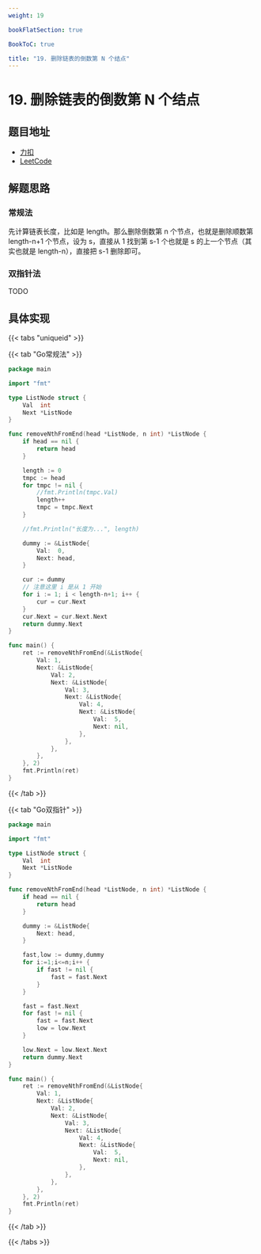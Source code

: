 ```yaml
---
weight: 19

bookFlatSection: true

BookToC: true

title: "19. 删除链表的倒数第 N 个结点"
---
```


# 19. 删除链表的倒数第 N 个结点

## 题目地址

+ [力扣](https://leetcode.cn/problems/remove-nth-node-from-end-of-list/)
+ [LeetCode](https://leetcode.com/problems/remove-nth-node-from-end-of-list/)

## 解题思路

### 常规法

先计算链表长度，比如是 length。那么删除倒数第 n 个节点，也就是删除顺数第 length-n+1 个节点，设为 s，直接从 1 找到第 s-1 个也就是 s 的上一个节点（其实也就是 length-n），直接把 s-1 删除即可。

### 双指针法

TODO

## 具体实现

{{< tabs "uniqueid" >}}

{{< tab "Go常规法" >}}

```go
package main

import "fmt"

type ListNode struct {
	Val  int
	Next *ListNode
}

func removeNthFromEnd(head *ListNode, n int) *ListNode {
	if head == nil {
		return head
	}

	length := 0
	tmpc := head
	for tmpc != nil {
		//fmt.Println(tmpc.Val)
		length++
		tmpc = tmpc.Next
	}

	//fmt.Println("长度为...", length)

	dummy := &ListNode{
		Val:  0,
		Next: head,
	}

	cur := dummy
	// 注意这里 i 是从 1 开始
	for i := 1; i < length-n+1; i++ {
		cur = cur.Next
	}
	cur.Next = cur.Next.Next
	return dummy.Next
}

func main() {
	ret := removeNthFromEnd(&ListNode{
		Val: 1,
		Next: &ListNode{
			Val: 2,
			Next: &ListNode{
				Val: 3,
				Next: &ListNode{
					Val: 4,
					Next: &ListNode{
						Val:  5,
						Next: nil,
					},
				},
			},
		},
	}, 2)
	fmt.Println(ret)
}

```

{{< /tab  >}}

{{< tab "Go双指针" >}}

```go
package main

import "fmt"

type ListNode struct {
	Val  int
	Next *ListNode
}

func removeNthFromEnd(head *ListNode, n int) *ListNode {
	if head == nil {
		return head
	}

	dummy := &ListNode{
		Next: head,
	}

	fast,low := dummy,dummy
	for i:=1;i<=n;i++ {
		if fast != nil {
			fast = fast.Next
		}
	}

	fast = fast.Next
	for fast != nil {
		fast = fast.Next
		low = low.Next
	}

	low.Next = low.Next.Next
	return dummy.Next
}

func main() {
	ret := removeNthFromEnd(&ListNode{
		Val: 1,
		Next: &ListNode{
			Val: 2,
			Next: &ListNode{
				Val: 3,
				Next: &ListNode{
					Val: 4,
					Next: &ListNode{
						Val:  5,
						Next: nil,
					},
				},
			},
		},
	}, 2)
	fmt.Println(ret)
}

```

{{< /tab  >}}

{{< /tabs  >}}
